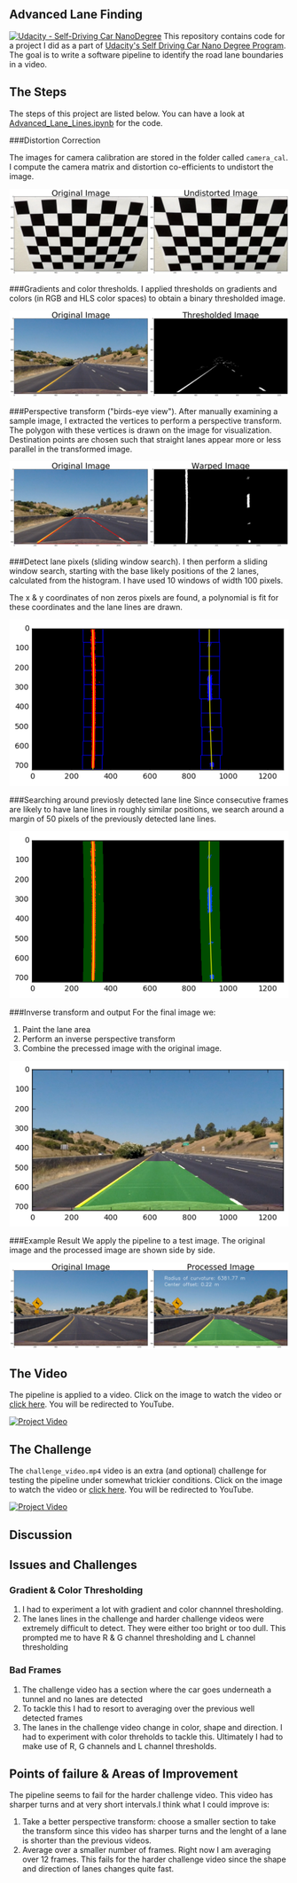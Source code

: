 ## Advanced Lane Finding
[![Udacity - Self-Driving Car NanoDegree](https://s3.amazonaws.com/udacity-sdc/github/shield-carnd.svg)](http://www.udacity.com/drive)
This repository contains code for a project I did as a part of [Udacity's Self Driving Car Nano Degree Program](https://www.udacity.com/drive). The goal is to write a software pipeline to identify the road lane boundaries in a video.

The Steps
---

The steps of this project are listed below. You can have a look at [Advanced_Lane_Lines.ipynb](Advanced_Lane_Lines.ipynb) for the code.

###Distortion Correction

The images for camera calibration are stored in the folder called `camera_cal`. I compute the camera matrix and distortion co-efficients to undistort the image.

![png](writeup/output_6_0.png)


###Gradients and color thresholds.
I applied thresholds on gradients and colors (in RGB and HLS color spaces) to obtain a binary thresholded image.

![png](writeup/output_10_0.png)


###Perspective transform ("birds-eye view").
After manually examining a sample image, I extracted the vertices to perform a perspective transform. The polygon with these vertices is drawn on the image for visualization. Destination points are chosen such that straight lanes appear more or less parallel in the transformed image.

![png](writeup/output_12_0.png)

###Detect lane pixels (sliding window search).
I then perform a sliding window search, starting with the base likely positions of the 2 lanes, calculated from the histogram. I have used 10 windows of width 100 pixels.

The x & y coordinates of non zeros pixels are found, a polynomial is fit for these coordinates and the lane lines are drawn.

![png](writeup/output_16_1.png)

###Searching around previosly detected lane line
Since consecutive frames are likely to have lane lines in roughly similar positions, we search around a margin of 50 pixels of the previously detected lane lines.

![png](writeup/output_18_1.png)

###Inverse transform and output
For the final image we:
 1. Paint the lane area
 2. Perform an inverse perspective transform
 3. Combine the precessed image with the original image.

![png](writeup/output_22_1.png)

###Example Result
We apply the pipeline to a test image. The original image and the processed image are shown side by side.

![png](writeup/output_26_0.png)

The Video
---
The pipeline is applied to a video. Click on the image to watch the video or [click here](https://youtu.be/LJc_GhtzSCY). You will be redirected to YouTube.

[![Project Video](https://img.youtube.com/vi/LJc_GhtzSCY/0.jpg)](https://youtu.be/LJc_GhtzSCY)


The Challenge
---
The `challenge_video.mp4` video is an extra (and optional) challenge for testing the pipeline under somewhat trickier conditions. Click on the image to watch the video or [click here](https://youtu.be/HQsfKj4Shp0). You will be redirected to YouTube.

[![Project Video](https://img.youtube.com/vi/HQsfKj4Shp0/0.jpg)](https://youtu.be/HQsfKj4Shp0)


Discussion
---

## Issues and Challenges

### Gradient & Color Thresholding
1. I had to experiment a lot with gradient and color channnel thresholding.
2. The lanes lines in the challenge and harder challenge videos were extremely difficult to detect. They were either too bright or too dull. This prompted me to have R & G channel thresholding and L channel thresholding

### Bad Frames
1. The challenge video has a section where the car goes underneath a tunnel and no lanes are detected
2. To tackle this I had to resort to averaging over the previous well detected frames
3. The lanes in the challenge video change in color, shape and direction. I had to experiment with color threholds to tackle this. Ultimately I had to make use of R, G channels and L channel thresholds.

## Points of failure & Areas of Improvement

The pipeline seems to fail for the harder challenge video. This video has sharper turns and at very short intervals.I think what I could improve is:
1. Take a better perspective transform: choose a smaller section to take the transform since this video has sharper turns and the lenght of a lane is shorter than the previous videos.
2. Average over a smaller number of frames. Right now I am averaging over 12 frames. This fails for the harder challenge video since the shape and direction of lanes changes quite fast.